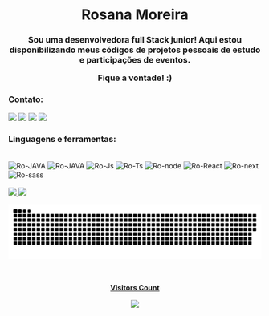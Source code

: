 <h1 align="center"> Rosana Moreira</h1>
<h3 align="center">Sou uma desenvolvedora full Stack junior! Aqui estou disponibilizando meus códigos de projetos pessoais de estudo e participações de eventos. 
  
  Fique a vontade! :)</h3>


### Contato:
 [<img src="https://img.shields.io/badge/linkedin-%230077B5.svg?&style=for-the-badge&logo=linkedin&logoColor=white" />](https://www.linkedin.com/in/rosana-moreira-rm/) [<img src = "https://img.shields.io/badge/instagram-%23E4405F.svg?&style=for-the-badge&logo=instagram&logoColor=white">](https://www.instagram.com/roh_moreiraa/) [<img src="https://img.shields.io/badge/Twitter-1DA1F2?style=for-the-badge&logo=twitter&logoColor=white">](https://twitter.com/roh_moreiraa_) [<img src = "https://img.shields.io/badge/facebook-%231877F2.svg?&style=for-the-badge&logo=facebook&logoColor=white">](https://www.facebook.com/rosana.moreira.77920526)
</p>


### Linguagens e ferramentas:
<div style="display: inline_block"><br>
 
   <img align="center" alt="Ro-JAVA" src="https://img.shields.io/badge/Java-ED8B00?style=for-the-badge&logo=java&logoColor=white"/>
   <img align="center" alt="Ro-JAVA" src="https://img.shields.io/badge/-Servlets-red?style=for-the-badge&logo=java&logoColor=white"/>
  <img align="center" alt="Ro-Js" src="https://img.shields.io/badge/JavaScript-F7DF1E?style=for-the-badge&logo=javascript&logoColor=black"/>
  <img align="center" alt="Ro-Ts" src="https://img.shields.io/badge/TypeScript-007ACC?style=for-the-badge&logo=typescript&logoColor=white"/>
  <img  align="center" alt="Ro-node" src="https://img.shields.io/badge/Node.js-43853D?style=for-the-badge&logo=node.js&logoColor=white"/> 
  <img align="center" alt="Ro-React" src="https://img.shields.io/badge/React-20232A?style=for-the-badge&logo=react&logoColor=61DAFB"/>
  <img align="center" alt="Ro-next" src= "https://img.shields.io/badge/Next-black?style=for-the-badge&logo=next.js&logoColor=white"/>
  <img align="center" alt="Ro-sass"  src="https://img.shields.io/badge/SASS-hotpink.svg?style=for-the-badge&logo=SASS&logoColor=white"/>
 
 <br/>
 <br/>
</div>
<div>
  <a href="https://github.com/rosana-moreira">
  <img height="180em" src="https://github-readme-stats.vercel.app/api?username=rosana-moreira&show_icons=true&theme=dracula&include_all_commits=true&count_private=true"/>
  <img height="180em" src="https://github-readme-stats.vercel.app/api/top-langs/?username=rosana-moreira&layout=compact&langs_count=7&theme=dracula"/>

  ![Snake animation](https://github.com/rosana-moreira/rosana-moreira/blob/output/github-contribution-grid-snake.svg)
</div>
  <div align="center">
<br><p align="centre"><b>Visitors Count</b></p>  
<p align="center"><img align="center" src="https://profile-counter.glitch.me/{rosana-moreira}/count.svg" /></p> 
<br></div>

 
 
